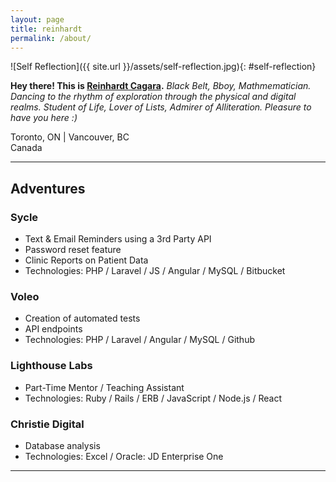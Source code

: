 ```yaml
---
layout: page
title: reinhardt
permalink: /about/
---
```


![Self Reflection]({{ site.url }}/assets/self-reflection.jpg){: #self-reflection}

<!-- ![My Image]({{ site.url }}/assets/ReinhardtCagara.jpg){: #profile-pic} -->
**Hey there! This is <a href="https://linkedin.com/in/reinhardtcagara">Reinhardt Cagara</a>.** *Black Belt, Bboy, Mathmematician. Dancing to the rhythm of exploration through the physical and digital realms. Student of Life, Lover of Lists, Admirer of Alliteration. Pleasure to have you here :)*

Toronto, ON | Vancouver, BC  
Canada

---------

## Adventures

### Sycle
- Text & Email Reminders using a 3rd Party API
- Password reset feature
- Clinic Reports on Patient Data
- Technologies: PHP / Laravel / JS / Angular / MySQL / Bitbucket

### Voleo
- Creation of automated tests
- API endpoints
- Technologies: PHP / Laravel / Angular / MySQL / Github

### Lighthouse Labs
- Part-Time Mentor / Teaching Assistant
- Technologies: Ruby / Rails / ERB / JavaScript / Node.js / React

### Christie Digital
- Database analysis
- Technologies: Excel / Oracle: JD Enterprise One

---------
